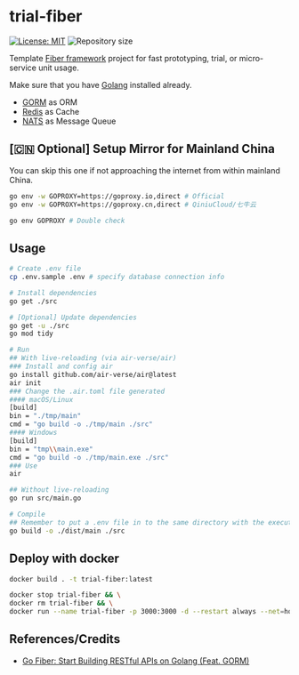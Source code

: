 # trial-fiber

[![License: MIT](https://img.shields.io/badge/License-MIT-blue.svg)](https://opensource.org/licenses/MIT)
![Repository size](https://img.shields.io/github/repo-size/kamaslau/trial-fiber?color=56BEB8)

Template [Fiber framework](https://docs.gofiber.io/) project for fast prototyping, trial, or micro-service unit usage.

Make sure that you have [Golang](https://go.dev/) installed already.

- [GORM](https://gorm.io/docs/) as ORM
- [Redis](https://redis.io/docs/latest/) as Cache
- [NATS](https://docs.nats.io/) as Message Queue

## [🇨🇳 Optional] Setup Mirror for Mainland China

You can skip this one if not approaching the internet from within mainland China.

```bash
go env -w GOPROXY=https://goproxy.io,direct # Official
go env -w GOPROXY=https://goproxy.cn,direct # QiniuCloud/七牛云

go env GOPROXY # Double check
```

## Usage

```bash
# Create .env file
cp .env.sample .env # specify database connection info

# Install dependencies
go get ./src

# [Optional] Update dependencies
go get -u ./src
go mod tidy

# Run
## With live-reloading (via air-verse/air)
### Install and config air
go install github.com/air-verse/air@latest
air init
### Change the .air.toml file generated
#### macOS/Linux
[build]
bin = "./tmp/main"
cmd = "go build -o ./tmp/main ./src"
#### Windows
[build]
bin = "tmp\\main.exe"
cmd = "go build -o ./tmp/main.exe ./src"
### Use
air

## Without live-reloading
go run src/main.go

# Compile
## Remember to put a .env file in to the same directory with the executable file compiled
go build -o ./dist/main ./src
```

## Deploy with docker

```bash
docker build . -t trial-fiber:latest

docker stop trial-fiber && \
docker rm trial-fiber && \
docker run --name trial-fiber -p 3000:3000 -d --restart always --net=host trial-fiber:latest
```

## References/Credits

- [Go Fiber: Start Building RESTful APIs on Golang (Feat. GORM)](https://dev.to/percoguru/getting-started-with-apis-in-golang-feat-fiber-and-gorm-2n34)
